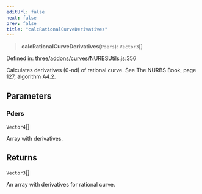 ```yaml
---
editUrl: false
next: false
prev: false
title: "calcRationalCurveDerivatives"
---
```


> **calcRationalCurveDerivatives**(`Pders`): `Vector3`[]

Defined in: [three/addons/curves/NURBSUtils.js:356](https://github.com/DefinitelyMaybe/three-i18n/blob/fa57b79433d1c349ffb23a78727299c8d4190136/three/addons/curves/NURBSUtils.js#L356)

Calculates derivatives (0-nd) of rational curve. See The NURBS Book, page 127, algorithm A4.2.

## Parameters

### Pders

`Vector4`[]

Array with derivatives.

## Returns

`Vector3`[]

An array with derivatives for rational curve.

